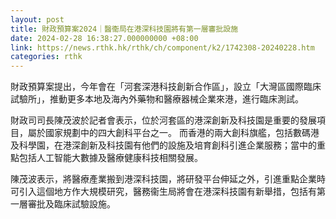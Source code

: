 ```yaml
---
layout: post
title: 財政預算案2024｜醫衞局在港深科技園將有第一層審批設施
date: 2024-02-28 16:38:27.000000000 +08:00
link: https://news.rthk.hk/rthk/ch/component/k2/1742308-20240228.htm
categories: rthk
---
```


財政預算案提出，今年會在「河套深港科技創新合作區」，設立「大灣區國際臨床試驗所」，推動更多本地及海內外藥物和醫療器械企業來港，進行臨床測試。

財政司司長陳茂波於記者會表示，位於河套區的港深創新及科技園是重要的發展項目，屬於國家規劃中的四大創科平台之一。 而香港的兩大創科旗艦，包括數碼港及科學園，在港深創新及科技園有他們的設施及培育創科引進企業服務；當中的重點包括人工智能大數據及醫療健康科技相關發展。

陳茂波表示，將醫療產業搬到港深科技園，將研發平台伸延之外，引進重點企業時可引入這個地方作大規模研究，醫務衞生局將會在港深科技園有新舉措，包括有第一層審批及臨床試驗設施。
